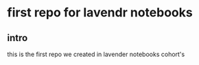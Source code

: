 # first repo for lavendr notebooks
## intro
this is the first repo we created in lavender notebooks cohort's
